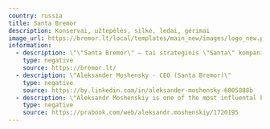 ```yaml
---
country: russia
title: Santa Bremor
description: Konservai, užtepėlės, silkė, ledai, gėrimai
image_url: https://bremor.lt/local/templates/main_new/images/logo_new.png?v=1
information:
  - description: \"\"Santa Bremor\" – tai strateginis \"Santa\" kompanijų grupės filialas, vienas iš didžiausių Europoje maisto produktų gamintojų.\"
    type: negative
    source: https://bremor.lt/
  - description: \"Aleksander Moshensky · CEO (Santa Bremor)\"
    type: negative
    source: https://by.linkedin.com/in/aleksander-moshensky-6005888b
  - description: \"Aleksandr Moshenskiy is one of the most influental belarussian businessmen.\"
    type: negative
    source: https://prabook.com/web/aleksandr.moshenskiy/1720195
---
```

